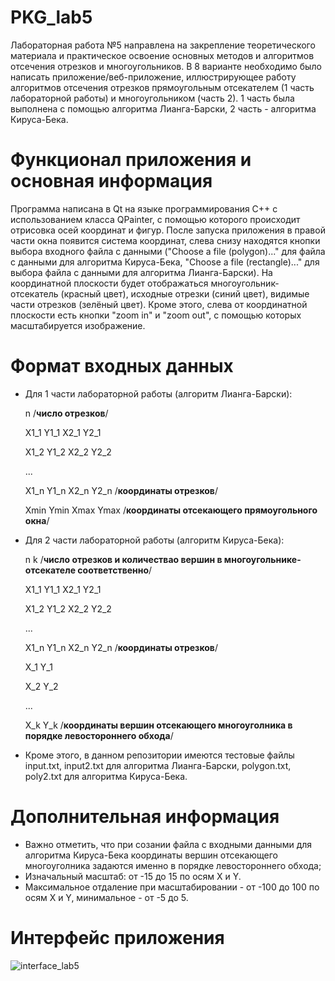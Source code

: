 # PKG_lab5

Лабораторная работа №5 направлена на закрепление теоретического материала и практическое освоение основных методов и алгоритмов отсечения отрезков и многоугольников. В 8 варианте необходимо было написать приложение/веб-приложение, иллюстрирующее работу алгоритмов отсечения отрезков прямоугольным отсекателем (1 часть лабораторной работы) и многоугольником (часть 2). 1 часть была выполнена с помощью алгоритма Лианга-Барски, 2 часть - алгоритма Кируса-Бека.

# Функционал приложения и основная информация

Программа написана в Qt на языке программирования C++ с использованием класса QPainter, с помощью которого происходит отрисовка осей координат и фигур.
После запуска приложения в правой части окна появится система координат, слева снизу находятся кнопки выбора входного файла с данными ("Choose a file (polygon)..." для файла с данными для алгоритма Кируса-Бека, "Choose a file (rectangle)..." для выбора файла с данными для алгоритма Лианга-Барски). На координатной плоскости будет отображаться многоугольник-отсекатель (красный цвет), исходные отрезки (синий цвет), видимые части отрезков (зелёный цвет). Кроме этого, слева от координатной плоскости есть кнопки "zoom in" и "zoom out", с помощью которых масштабируется изображение.

# Формат входных данных

- Для 1 части лабораторной работы (алгоритм Лианга-Барски):

  n /**число отрезков**/
  
  X1_1 Y1_1 X2_1 Y2_1
  
  X1_2 Y1_2 X2_2 Y2_2
  
  ...
  
  X1_n Y1_n X2_n Y2_n /**координаты отрезков**/
  
  Xmin Ymin Xmax Ymax /**координаты отсекающего прямоугольного окна**/
  
- Для 2 части лабораторной работы (алгоритм Кируса-Бека):

  n k /**число отрезков и количествао вершин в многоугольнике-отсекателе соответственно**/
  
  X1_1 Y1_1 X2_1 Y2_1
  
  X1_2 Y1_2 X2_2 Y2_2
  
  ...
  
  X1_n Y1_n X2_n Y2_n /**координаты отрезков**/
  
  X_1 Y_1
  
  X_2 Y_2
  
  ...
  
  X_k Y_k /**координаты вершин отсекающего многоуголника в порядке левостороннего обхода**/
  
- Кроме этого, в данном репозитории имеются тестовые файлы input.txt, input2.txt для алгоритма Лианга-Барски, polygon.txt, poly2.txt для алгоритма Кируса-Бека.

# Дополнительная информация

- Важно отметить, что при созании файла с входными данными для алгоритма Кируса-Бека координаты вершин отсекающего многоуголника задаются именно в порядке левостороннего обхода;
- Изначальный масштаб: от -15 до 15 по осям X и Y.
- Максимальное отдаление при масштабировании - от -100 до 100 по осям X и Y, минимальное - от -5 до 5.

# Интерфейс приложения

![interface_lab5](https://github.com/KTDreal/PKG_lab5/assets/144488732/a810c45c-365a-4015-8727-4d5116afdd88)

